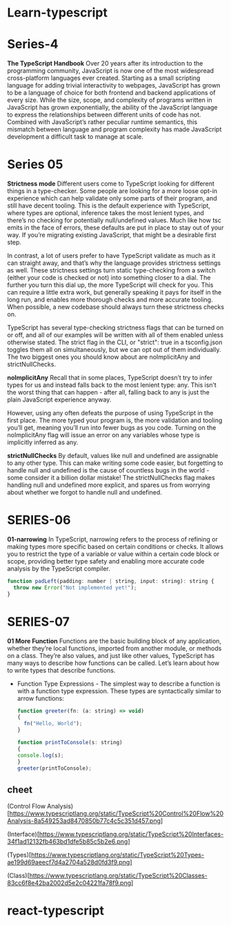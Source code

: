# Learn-typescript
# Series-4
**The TypeScript Handbook**
   Over 20 years after its introduction to the programming community, JavaScript is now one of the most widespread cross-platform languages ever created. Starting as a small scripting language for adding trivial interactivity to webpages, JavaScript has grown to be a language of choice for both frontend and backend applications of every size. While the size, scope, and complexity of programs written in JavaScript has grown exponentially, the ability of the JavaScript language to express the relationships between different units of code has not. Combined with JavaScript’s rather peculiar runtime semantics, this mismatch between language and program complexity has made JavaScript development a difficult task to manage at scale.



# Series 05
**Strictness mode**
Different users come to TypeScript looking for different things in a type-checker. Some people are looking for a more loose opt-in experience which can help validate only some parts of their program, and still have decent tooling. This is the default experience with TypeScript, where types are optional, inference takes the most lenient types, and there’s no checking for potentially null/undefined values. Much like how tsc emits in the face of errors, these defaults are put in place to stay out of your way. If you’re migrating existing JavaScript, that might be a desirable first step.

In contrast, a lot of users prefer to have TypeScript validate as much as it can straight away, and that’s why the language provides strictness settings as well. These strictness settings turn static type-checking from a switch (either your code is checked or not) into something closer to a dial. The further you turn this dial up, the more TypeScript will check for you. This can require a little extra work, but generally speaking it pays for itself in the long run, and enables more thorough checks and more accurate tooling. When possible, a new codebase should always turn these strictness checks on.

TypeScript has several type-checking strictness flags that can be turned on or off, and all of our examples will be written with all of them enabled unless otherwise stated. The strict flag in the CLI, or "strict": true in a tsconfig.json toggles them all on simultaneously, but we can opt out of them individually. The two biggest ones you should know about are noImplicitAny and strictNullChecks.


**noImplicitAny**
Recall that in some places, TypeScript doesn’t try to infer types for us and instead falls back to the most lenient type: any. This isn’t the worst thing that can happen - after all, falling back to any is just the plain JavaScript experience anyway.

However, using any often defeats the purpose of using TypeScript in the first place. The more typed your program is, the more validation and tooling you’ll get, meaning you’ll run into fewer bugs as you code. Turning on the noImplicitAny flag will issue an error on any variables whose type is implicitly inferred as any.

**strictNullChecks**
By default, values like null and undefined are assignable to any other type. This can make writing some code easier, but forgetting to handle null and undefined is the cause of countless bugs in the world - some consider it a billion dollar mistake! The strictNullChecks flag makes handling null and undefined more explicit, and spares us from worrying about whether we forgot to handle null and undefined.


# SERIES-06
**01-narrowing**
In TypeScript, narrowing refers to the process of refining or making types more specific based on certain conditions or checks. It allows you to restrict the type of a variable or value within a certain code block or scope, providing better type safety and enabling more accurate code analysis by the TypeScript compiler.
```js
function padLeft(padding: number | string, input: string): string {
  throw new Error("Not implemented yet!");
}
```


# SERIES-07
**01 More Function**
Functions are the basic building block of any application, whether they’re local functions, imported from another module, or methods on a class. They’re also values, and just like other values, TypeScript has many ways to describe how functions can be called. Let’s learn about how to write types that describe functions.

- Function Type Expressions
      - The simplest way to describe a function is with a function type expression. These types are syntactically similar to arrow functions:
  
  ```js
  function greeter(fn: (a: string) => void) 
  {
    fn("Hello, World");
  }
  
  function printToConsole(s: string)
  {
  console.log(s);
  }
  greeter(printToConsole);
  ```



## cheet
(Control Flow Analysis)[https://www.typescriptlang.org/static/TypeScript%20Control%20Flow%20Analysis-8a549253ad8470850b77c4c5c351d457.png]



(Interface)[https://www.typescriptlang.org/static/TypeScript%20Interfaces-34f1ad12132fb463bd1dfe5b85c5b2e6.png]



(Types)[https://www.typescriptlang.org/static/TypeScript%20Types-ae199d69aeecf7d4a2704a528d0fd3f9.png]



(Class)[https://www.typescriptlang.org/static/TypeScript%20Classes-83cc6f8e42ba2002d5e2c04221fa78f9.png]
# react-typescript
